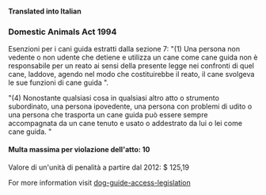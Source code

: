 #### **Translated into Italian**

### Domestic Animals Act 1994

Esenzioni per i cani guida estratti dalla sezione 7:
"(1) Una persona non vedente o non udente che detiene e utilizza un cane come cane guida non è responsabile per un reato ai sensi della presente legge nei confronti di quel cane, laddove, agendo nel modo che costituirebbe il reato, il cane svolgeva le sue funzioni di cane guida ".

"(4) Nonostante qualsiasi cosa in qualsiasi altro atto o strumento subordinato, una persona ipovedente, una persona con problemi di udito o una persona che trasporta un cane guida può essere sempre accompagnata da un cane tenuto e usato o addestrato da lui o lei come cane guida. "

#### Multa massima per violazione dell'atto: 10

Valore di un'unità di penalità a partire dal 2012: $ 125,19

For more information visit [dog-guide-access-legislation](https://www.bca.org.au/dog-guide-access-legislation/)